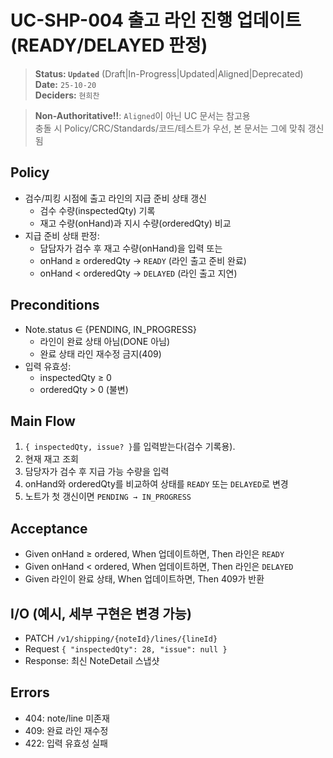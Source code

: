 # UC-SHP-004 출고 라인 진행 업데이트 (READY/DELAYED 판정)

> **Status: `Updated`**   (Draft|In-Progress|Updated|Aligned|Deprecated)  
> **Date:** `25-10-20`  
> **Deciders:** `현희찬`

> **Non-Authoritative!!**: `Aligned`이 아닌 UC 문서는 참고용  
> 충돌 시 Policy/CRC/Standards/코드/테스트가 우선, 본 문서는 그에 맞춰 갱신됨

## Policy

- 검수/피킹 시점에 출고 라인의 지급 준비 상태 갱신
    - 검수 수량(inspectedQty) 기록
    - 재고 수량(onHand)과 지시 수량(orderedQty) 비교
- 지급 준비 상태 판정:
    - 담담자가 검수 후 재고 수량(onHand)을 입력 또는 
    - onHand ≥ orderedQty → `READY` (라인 출고 준비 완료)
    - onHand < orderedQty → `DELAYED` (라인 출고 지연)

## Preconditions

- Note.status ∈ {PENDING, IN_PROGRESS}
    - 라인이 완료 상태 아님(DONE 아님)
    - 완료 상태 라인 재수정 금지(409)
- 입력 유효성:
    - inspectedQty ≥ 0
    - orderedQty > 0 (불변)

## Main Flow

1) `{ inspectedQty, issue? }`를 입력받는다(검수 기록용).
2) 현재 재고 조회
3) 담당자가 검수 후 지급 가능 수량을 입력
4) onHand와 orderedQty를 비교하여 상태를 `READY` 또는 `DELAYED`로 변경
5) 노트가 첫 갱신이면 `PENDING → IN_PROGRESS`

## Acceptance

- Given onHand ≥ ordered,
  When 업데이트하면,
  Then 라인은 `READY`
- Given onHand < ordered,
  When 업데이트하면,
  Then 라인은 `DELAYED`
- Given 라인이 완료 상태,
  When 업데이트하면,
  Then 409가 반환

## I/O (예시, 세부 구현은 변경 가능)

- PATCH `/v1/shipping/{noteId}/lines/{lineId}`
- Request `{ "inspectedQty": 28, "issue": null }`
- Response: 최신 NoteDetail 스냅샷

## Errors

- 404: note/line 미존재
- 409: 완료 라인 재수정
- 422: 입력 유효성 실패
